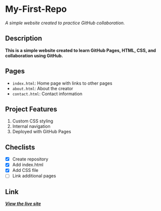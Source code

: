 # My-First-Repo
*A simple website created to practice GitHub collaboration.*

## Description
**This is a simple website created to learn GitHub Pages, HTML, CSS, and collaboration using GitHub.**

## Pages
- `index.html`: Home page with links to other pages
- `about.html`: About the creator
- `contact.html`: Contact information

## Project Features
1. Custom CSS styling
2. Internal navigation
3. Deployed with GitHub Pages
   
## Checlists
- [x] Create repository
- [x] Add index.html
- [x] Add CSS file
- [ ] Link additional pages
## Link
***[View the live site](https://iitroublesii.github.io/My-First-Repo/)***
